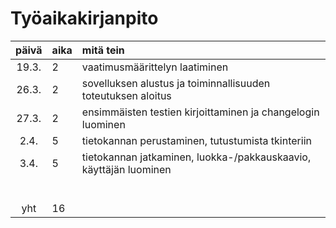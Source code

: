 # Työaikakirjanpito

| päivä | aika | mitä tein  |
| :----:|:-----| :-----|
| 19.3. | 2   | vaatimusmäärittelyn laatiminen |
| 26.3. | 2   | sovelluksen alustus ja toiminnallisuuden toteutuksen aloitus |
| 27.3. | 2   | ensimmäisten testien kirjoittaminen ja changelogin luominen |
|  2.4. | 5   | tietokannan perustaminen, tutustumista tkinteriin   |
|  3.4. | 5   | tietokannan jatkaminen, luokka-/pakkauskaavio, käyttäjän luominen |
|   |     |  |
|       |     |  |
|   |     |  |
|   |     |  |
|       |     |  |
|   |     |  |
| yht   | 16   | |
